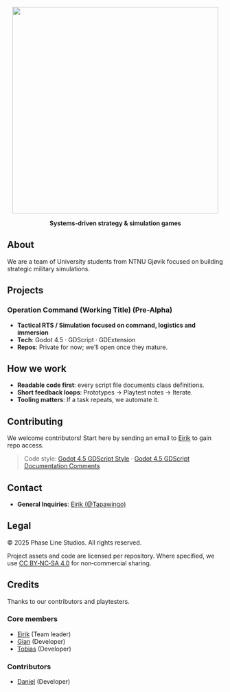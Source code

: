 <p align="center">
    <img src="../extras/logo_banner.png" width="480">
</p>

<p align="center">
    <b>Systems‑driven strategy & simulation games</b>
</p>

## About
We are a team of University students from NTNU Gjøvik focused on building strategic military simulations.

## Projects
### Operation Command (Working Title) (Pre-Alpha)
- **Tactical RTS / Simulation focused on command, logistics and immersion**
- **Tech**: Godot 4.5 · GDScript · GDExtension
- **Repos**: Private for now; we'll open once they mature.

## How we work
- **Readable code first**: every script file documents class definitions.
- **Short feedback loops**: Prototypes → Playtest notes → Iterate.
- **Tooling matters**: If a task repeats, we automate it.

## Contributing
We welcome contributors! Start here by sending an email to [Eirik](mailto:tapawingo.actual@pm.me) to gain repo access.

>Code style: [Godot 4.5 GDScript Style](https://docs.godotengine.org/en/4.5/tutorials/scripting/gdscript/gdscript_styleguide.html) · [Godot 4.5 GDScript Documentation Comments](https://docs.godotengine.org/en/4.4/tutorials/scripting/gdscript/gdscript_documentation_comments.html)

## Contact
- **General Inquiries**: [Eirik (@Tapawingo)](mailto:tapawingo.actual@proton.me)

## Legal
© 2025 Phase Line Studios. All rights reserved.

Project assets and code are licensed per repository. Where specified, we use [CC BY‑NC‑SA 4.0](https://creativecommons.org/licenses/by-nc-sa/4.0/deed.en) for non‑commercial sharing.

## Credits
Thanks to our contributors and playtesters.

### Core members
- [Eirik](https://github.com/Tapawingo) (Team leader)
- [Gian](https://github.com/GianRathgeb) (Developer)
- [Tobias](https://github.com/tobelobb) (Developer)

### Contributors
- [Daniel](https://github.com/DreckigsterDan) (Developer)
